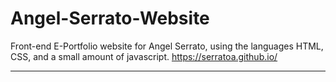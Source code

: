 # Angel-Serrato-Website
Front-end E-Portfolio website for Angel Serrato, using the languages HTML, CSS, and a small amount of javascript. 
https://serratoa.github.io/

-----------------------------------------------------------------
